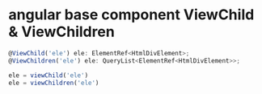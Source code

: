 # angular base component ViewChild & ViewChildren

```ts
@ViewChild('ele') ele: ElementRef<HtmlDivElement>;
@ViewChildren('ele') ele: QueryList<ElementRef<HtmlDivElement>>;

ele = viewChild('ele')
ele = viewChildren('ele')
```
